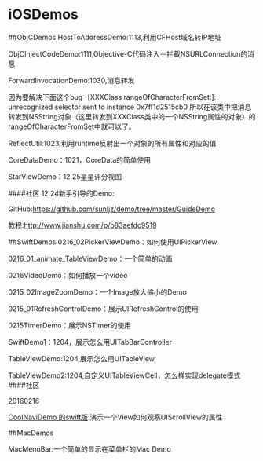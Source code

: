 # iOSDemos
##ObjCDemos
HostToAddressDemo:1113,利用CFHost域名转IP地址

ObjCInjectCodeDemo:1111,Objective-C代码注入－拦截NSURLConnection的消息

ForwardInvocationDemo:1030,消息转发

因为要解决下面这个bug
-[XXXClass rangeOfCharacterFromSet:]: unrecognized selector sent to instance 0x7ff1d2515cb0
所以在该类中把消息转发到NSString对象（这里转发到XXXClass类中的一个NSString属性的对象）的rangeOfCharacterFromSet中就可以了。

ReflectUtil:1023,利用runtime反射出一个对象的所有属性和对应的值

CoreDataDemo：1021，CoreData的简单使用

StarViewDemo：12.25星星评分视图

####社区
12.24新手引导的Demo:

GitHub:https://github.com/sunljz/demo/tree/master/GuideDemo

教程:http://www.jianshu.com/p/b83aefdc9519


##SwiftDemos
0216_02PickerViewDemo：如何使用UIPickerView

0216_01_animate_TableViewDemo：一个简单的动画

0216VideoDemo：如何播放一个video

0215_02ImageZoomDemo：一个Image放大缩小的Demo

0215_01RefreshControlDemo：展示UIRefreshControl的使用

0215TimerDemo：展示NSTimer的使用

SwiftDemo1：1204，展示怎么用UITabBarController

TableViewDemo:1204,展示怎么用UITableView

TableViewDemo2:1204,自定义UITableViewCell，怎么样实现delegate模式
####社区

20160216

[CoolNaviDemo 的swift版](https://github.com/ianisme/CoolNaviDemo_Swift):演示一个View如何观察UIScrollView的属性


##MacDemos

MacMenuBar:一个简单的显示在菜单栏的Mac Demo


